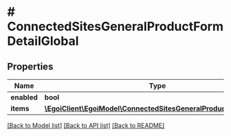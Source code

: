 # # ConnectedSitesGeneralProductFormDetailGlobal

## Properties

Name | Type | Description | Notes
------------ | ------------- | ------------- | -------------
**enabled** | **bool** | Enabled | [optional]
**items** | [**\EgoiClient\EgoiModel\ConnectedSitesGeneralProductFormDetail[]**](ConnectedSitesGeneralProductFormDetail.md) |  | [optional]

[[Back to Model list]](../../README.md#models) [[Back to API list]](../../README.md#endpoints) [[Back to README]](../../README.md)
